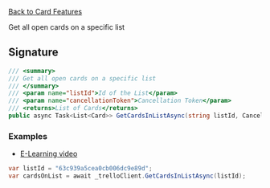 [Back to Card Features](TrelloClient#card-features)

Get all open cards on a specific list

## Signature
```cs
/// <summary>
/// Get all open cards on a specific list
/// </summary>
/// <param name="listId">Id of the List</param>
/// <param name="cancellationToken">Cancellation Token</param>
/// <returns>List of Cards</returns>
public async Task<List<Card>> GetCardsInListAsync(string listId, CancellationToken cancellationToken = default) {...}
```
### Examples

- [E-Learning video](https://youtu.be/ucFGNB1R9Ic)

```cs
var listId = "63c939a5cea0cb006dc9e89d";
var cardsOnList = await _trelloClient.GetCardsInListAsync(listId);
```